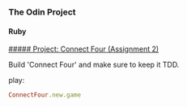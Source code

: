 ### The Odin Project
#### Ruby
[##### Project: Connect Four (Assignment 2)](https://www.theodinproject.com/courses/ruby-programming/lessons/testing-your-ruby-code)

Build 'Connect Four' and make sure to keep it TDD.

play:
```Ruby
ConnectFour.new.game
```
